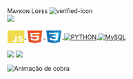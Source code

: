 <body>
 <div style="display: inline_block"><br>
  <span> Mᴀʏᴋᴏɴ Lᴏᴘᴇs <span> 
  <img alt="verified-icon" height="15" width="15" src="https://cdn-icons-png.flaticon.com/512/3556/3556904.png"/>
  
 </div>
</body>

 </div>
  <div> 
   <a href="https://github.com/maykonlopes">
   <img height="180em" src="https://github-readme-stats.vercel.app/api?username=maykonlopes&show_icons=true&theme=tokyonight&include_all_commits=true&count_private=true"/>

   <!-- ativar ↓↓↓ quando estiver com mais repositorios e linguagens -->
   <!-- img height="180em" src="https://github-readme-stats.vercel.app/api/top-langs/?username=maykonlopes&layout=compact&langs_count=6&theme=tokyonight"/ -->
</div>
<div style="display: inline_block"><br>
  <img align="center" alt="Js" height="30" width="40" src="https://raw.githubusercontent.com/devicons/devicon/master/icons/javascript/javascript-plain.svg "/>
  <img align="center" alt="HTML" height="30" width="40" src="https://raw.githubusercontent.com/devicons/devicon/master/icons/html5/html5-original.svg "/>
  <img align="center" alt="CSS" height="30" width="40" src="https://raw.githubusercontent.com/devicons/devicon/master/icons/css3/css3-original.svg "/>
<img align="center" alt="PYTHON" height="30" width="40" src="https://cdn.jsdelivr.net/gh/devicons/devicon/icons/python/python-original.svg" />
<img align="center" alt="MySQL" height="30" width="40" src="https://cdn.jsdelivr.net/gh/devicons/devicon/icons/mysql/mysql-original-wordmark.svg" />       
</div>
 
 <br>

 <div>
  <a href="https://instagram.com/maykon.1/" target="_blank"><img src="https://img.shields.io/badge/-Instagram-%23E4405F?style=for-the- badge&logo=instagram&logoColor=white" target="_blank"></a>
  <a href="https://www.linkedin.com/in/maykon-lopes-228806142" target="_blank"><img src="https://img.shields.io/badge/-LinkedIn-%230077B5?style= for-the-badge&logo=linkedin&logoColor=white" target="_blank"></a>
 
  ![Animação de cobra](https://github.com/maykonlopes/maykonlopes/blob/output/github-contribution-grid-snake.svg)

</div>
